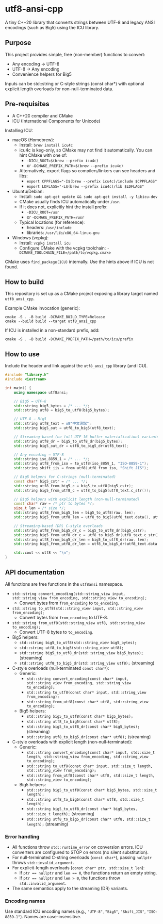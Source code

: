 # utf8-ansi-cpp

A tiny C++20 library that converts strings between UTF-8 and legacy ANSI encodings (such as Big5) using the ICU library.

## Purpose
This project provides simple, free (non-member) functions to convert:
- Any encoding → UTF-8
- UTF-8 → Any encoding
- Convenience helpers for Big5

Inputs can be std::string or C-style strings (const char*) with optional explicit length overloads for non-null-terminated data.

## Pre-requisites
- A C++20 compiler and CMake
- ICU (International Components for Unicode)

Installing ICU:
- macOS (Homebrew):
  - Install: `brew install icu4c`
  - icu4c is keg-only, so CMake may not find it automatically. You can hint CMake with one of:
    - `-DICU_ROOT=$(brew --prefix icu4c)`
    - or `-DCMAKE_PREFIX_PATH=$(brew --prefix icu4c)`
  - Alternatively, export flags so compilers/linkers can see headers and libs:
    - `export CPPFLAGS="-I$(brew --prefix icu4c)/include $CPPFLAGS"`
    - `export LDFLAGS="-L$(brew --prefix icu4c)/lib $LDFLAGS"`
- Ubuntu/Debian:
  - Install: `sudo apt-get update && sudo apt-get install -y libicu-dev`
  - CMake usually finds ICU automatically under `/usr`.
  - If it does not, explicitly hint the install prefix:
    - `-DICU_ROOT=/usr`
    - or `-DCMAKE_PREFIX_PATH=/usr`
  - Typical locations (for reference):
    - headers: `/usr/include`
    - libraries: `/usr/lib/x86_64-linux-gnu`
- Windows (vcpkg):
  - Install: `vcpkg install icu`
  - Configure CMake with the vcpkg toolchain: `-DCMAKE_TOOLCHAIN_FILE=/path/to/vcpkg.cmake`

CMake uses `find_package(ICU)` internally. Use the hints above if ICU is not found.

## How to build
This repository is set up as a CMake project exposing a library target named `utf8_ansi_cpp`.

Example CMake invocation (generic):

```
cmake -S . -B build -DCMAKE_BUILD_TYPE=Release
cmake --build build --target utf8_ansi_cpp
```

If ICU is installed in a non-standard prefix, add:

```
cmake -S . -B build -DCMAKE_PREFIX_PATH=/path/to/icu/prefix
```

## How to use
Include the header and link against the `utf8_ansi_cpp` library (and ICU).

```cpp
#include "library.h"
#include <iostream>

int main() {
    using namespace utf8ansi;

    // Big5 → UTF-8
    std::string big5_bytes = /* ... */;
    std::string utf8 = big5_to_utf8(big5_bytes);

    // UTF-8 → Big5
    std::string utf8_text = u8"中文測試";
    std::string big5_out = utf8_to_big5(utf8_text);

    // Streaming-based (no full UTF-16 buffer materialization) variants using ICU ucnv_convertEx
    std::string utf8_dr = big5_to_utf8_dr(big5_bytes);
    std::string big5_out_dr = utf8_to_big5_dr(utf8_text);

    // Any encoding ↔ UTF-8
    std::string iso_8859_1 = /* ... */;
    std::string utf8_from_iso = to_utf8(iso_8859_1, "ISO-8859-1");
    std::string shift_jis = from_utf8(utf8_from_iso, "Shift_JIS");

    // Big5 helpers for C-strings (null-terminated)
    const char* big5_cstr = /* ... */;
    std::string utf8_from_big5_c = big5_to_utf8(big5_cstr);
    std::string big5_from_utf8_c = utf8_to_big5(utf8_text.c_str());

    // Big5 helpers with explicit length (non-null-terminated)
    const char* raw = /* ptr to bytes */;
    size_t len = /* size */;
    std::string utf8_from_big5_len = big5_to_utf8(raw, len);
    std::string big5_from_utf8_len = utf8_to_big5(utf8_text.data(), utf8_text.size());

    // Streaming-based (DR) C-style overloads
    std::string utf8_from_big5_dr_c = big5_to_utf8_dr(big5_cstr);
    std::string big5_from_utf8_dr_c = utf8_to_big5_dr(utf8_text.c_str());
    std::string utf8_from_big5_dr_len = big5_to_utf8_dr(raw, len);
    std::string big5_from_utf8_dr_len = utf8_to_big5_dr(utf8_text.data(), utf8_text.size());

    std::cout << utf8 << "\n";
}
```

## API documentation
All functions are free functions in the `utf8ansi` namespace.

- `std::string convert_encoding(std::string_view input, std::string_view from_encoding, std::string_view to_encoding);`
  - Convert bytes from `from_encoding` to `to_encoding`.
- `std::string to_utf8(std::string_view input, std::string_view from_encoding);`
  - Convert bytes from `from_encoding` to UTF-8.
- `std::string from_utf8(std::string_view utf8, std::string_view to_encoding);`
  - Convert UTF-8 bytes to `to_encoding`.
- Big5 helpers:
  - `std::string big5_to_utf8(std::string_view big5_bytes);`
  - `std::string utf8_to_big5(std::string_view utf8);`
  - `std::string big5_to_utf8_dr(std::string_view big5_bytes);` (streaming)
  - `std::string utf8_to_big5_dr(std::string_view utf8);` (streaming)
- C-style overloads (null-terminated `const char*`):
  - Generic:
    - `std::string convert_encoding(const char* input, std::string_view from_encoding, std::string_view to_encoding);`
    - `std::string to_utf8(const char* input, std::string_view from_encoding);`
    - `std::string from_utf8(const char* utf8, std::string_view to_encoding);`
  - Big5 helpers:
    - `std::string big5_to_utf8(const char* big5_bytes);`
    - `std::string utf8_to_big5(const char* utf8);`
    - `std::string big5_to_utf8_dr(const char* big5_bytes);` (streaming)
    - `std::string utf8_to_big5_dr(const char* utf8);` (streaming)
- C-style overloads with explicit length (non-null-terminated):
  - Generic:
    - `std::string convert_encoding(const char* input, std::size_t length, std::string_view from_encoding, std::string_view to_encoding);`
    - `std::string to_utf8(const char* input, std::size_t length, std::string_view from_encoding);`
    - `std::string from_utf8(const char* utf8, std::size_t length, std::string_view to_encoding);`
  - Big5 helpers:
    - `std::string big5_to_utf8(const char* big5_bytes, std::size_t length);`
    - `std::string utf8_to_big5(const char* utf8, std::size_t length);`
    - `std::string big5_to_utf8_dr(const char* big5_bytes, std::size_t length);` (streaming)
    - `std::string utf8_to_big5_dr(const char* utf8, std::size_t length);` (streaming)

### Error handling
- All functions throw `std::runtime_error` on conversion errors. ICU converters are configured to STOP on errors (no silent substitution).
- For null-terminated C-string overloads (`const char*`), passing `nullptr` throws `std::invalid_argument`.
- For explicit-length overloads (`const char* ptr, std::size_t len`):
  - If `ptr == nullptr` and `len == 0`, the functions return an empty string.
  - If `ptr == nullptr` and `len > 0`, the functions throw `std::invalid_argument`.
- The same semantics apply to the streaming (DR) variants.

### Encoding names
Use standard ICU encoding names (e.g., `"UTF-8"`, `"Big5"`, `"Shift_JIS"`, `"ISO-8859-1"`). Names are case-insensitive.
